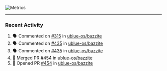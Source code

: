 ![Metrics](https://metrics.lecoq.io/KyleGospo?template=classic&base=header%2C%20activity%2C%20community%2C%20repositories%2C%20metadata&base.indepth=false&base.hireable=false&base.skip=false&config.timezone=America%2FLos_Angeles)

---
### Recent Activity
<!--START_SECTION:activity-->
1. 🗣 Commented on [#315](https://github.com/ublue-os/bazzite/issues/315#issuecomment-1771827492) in [ublue-os/bazzite](https://github.com/ublue-os/bazzite)
2. 🗣 Commented on [#435](https://github.com/ublue-os/bazzite/issues/435#issuecomment-1771757317) in [ublue-os/bazzite](https://github.com/ublue-os/bazzite)
3. 🗣 Commented on [#435](https://github.com/ublue-os/bazzite/issues/435#issuecomment-1771729998) in [ublue-os/bazzite](https://github.com/ublue-os/bazzite)
4. 🎉 Merged PR [#454](https://github.com/ublue-os/bazzite/pull/454) in [ublue-os/bazzite](https://github.com/ublue-os/bazzite)
5. 💪 Opened PR [#454](https://github.com/ublue-os/bazzite/pull/454) in [ublue-os/bazzite](https://github.com/ublue-os/bazzite)
<!--END_SECTION:activity-->
